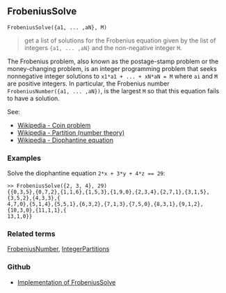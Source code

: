 ## FrobeniusSolve

```
FrobeniusSolve({a1, ... ,aN}, M)
```

> get a list of solutions for the Frobenius equation given by the list of integers `{a1, ... ,aN}` and the non-negative integer `M`.

The Frobenius problem, also known as the postage-stamp problem or the money-changing problem, is an integer programming problem that seeks nonnegative integer solutions to `x1*a1 + ... + xN*aN = M` where `ai` and `M` are positive integers.
In particular, the Frobenius number `FrobeniusNumber({a1, ... ,aN})`, is the largest `M` so that this equation fails to have a solution.

See: 
* [Wikipedia - Coin problem](https://en.wikipedia.org/wiki/Coin_problem)
* [Wikipedia - Partition (number theory)](https://en.wikipedia.org/wiki/Partition_(number_theory))
* [Wikipedia - Diophantine equation](https://en.wikipedia.org/wiki/Diophantine_equation)

### Examples

Solve the diophantine equation `2*x + 3*y + 4*z == 29`:

```
>> FrobeniusSolve({2, 3, 4}, 29)
{{0,3,5},{0,7,2},{1,1,6},{1,5,3},{1,9,0},{2,3,4},{2,7,1},{3,1,5},{3,5,2},{4,3,3},{
4,7,0},{5,1,4},{5,5,1},{6,3,2},{7,1,3},{7,5,0},{8,3,1},{9,1,2},{10,3,0},{11,1,1},{
13,1,0}}
```

### Related terms 
[FrobeniusNumber](FrobeniusNumber.md), [IntegerPartitions](IntegerPartitions.md) 

### Github

* [Implementation of FrobeniusSolve](https://github.com/axkr/symja_android_library/blob/master/symja_android_library/matheclipse-core/src/main/java/org/matheclipse/core/reflection/system/FrobeniusSolve.java#L53) 
